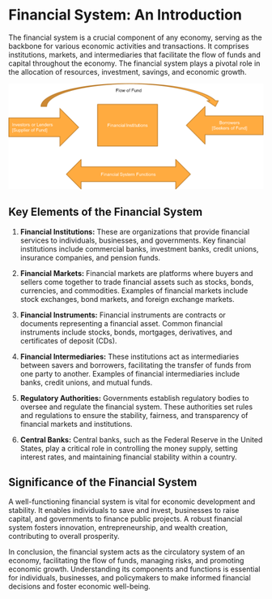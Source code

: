 # Financial System: An Introduction

The financial system is a crucial component of any economy, serving as the backbone for various economic activities and transactions. It comprises institutions, markets, and intermediaries that facilitate the flow of funds and capital throughout the economy. The financial system plays a pivotal role in the allocation of resources, investment, savings, and economic growth.

![Financial system](image-3.png)

## Key Elements of the Financial System

1. **Financial Institutions:** These are organizations that provide financial services to individuals, businesses, and governments. Key financial institutions include commercial banks, investment banks, credit unions, insurance companies, and pension funds.

2. **Financial Markets:** Financial markets are platforms where buyers and sellers come together to trade financial assets such as stocks, bonds, currencies, and commodities. Examples of financial markets include stock exchanges, bond markets, and foreign exchange markets.

3. **Financial Instruments:** Financial instruments are contracts or documents representing a financial asset. Common financial instruments include stocks, bonds, mortgages, derivatives, and certificates of deposit (CDs).

4. **Financial Intermediaries:** These institutions act as intermediaries between savers and borrowers, facilitating the transfer of funds from one party to another. Examples of financial intermediaries include banks, credit unions, and mutual funds.

5. **Regulatory Authorities:** Governments establish regulatory bodies to oversee and regulate the financial system. These authorities set rules and regulations to ensure the stability, fairness, and transparency of financial markets and institutions.

6. **Central Banks:** Central banks, such as the Federal Reserve in the United States, play a critical role in controlling the money supply, setting interest rates, and maintaining financial stability within a country.


## Significance of the Financial System

A well-functioning financial system is vital for economic development and stability. It enables individuals to save and invest, businesses to raise capital, and governments to finance public projects. A robust financial system fosters innovation, entrepreneurship, and wealth creation, contributing to overall prosperity.

In conclusion, the financial system acts as the circulatory system of an economy, facilitating the flow of funds, managing risks, and promoting economic growth. Understanding its components and functions is essential for individuals, businesses, and policymakers to make informed financial decisions and foster economic well-being.